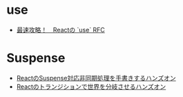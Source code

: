 # use
- [最速攻略！　Reactの \`use\` RFC](https://zenn.dev/uhyo/articles/react-use-rfc)

# Suspense
- [ReactのSuspense対応非同期処理を手書きするハンズオン](https://zenn.dev/uhyo/books/react-concurrent-handson)
- [Reactのトランジションで世界を分岐させるハンズオン](https://zenn.dev/uhyo/books/react-concurrent-handson-2)